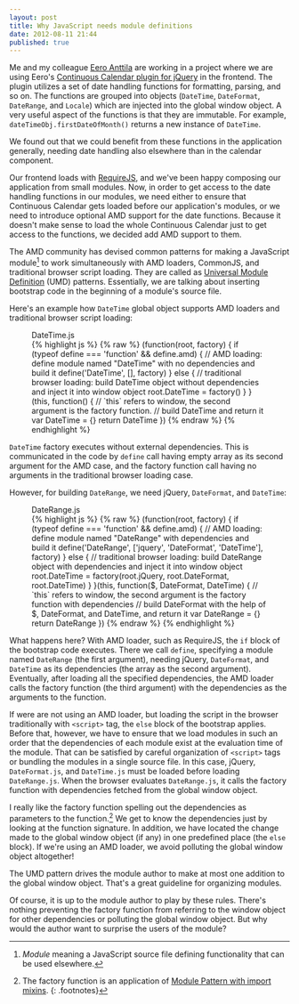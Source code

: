 ```yaml
---
layout: post
title: Why JavaScript needs module definitions
date: 2012-08-11 21:44
published: true
---
```


Me and my colleague [Eero Anttila](https://twitter.com/eeroan) are working in a project where we are using Eero's [Continuous Calendar plugin for jQuery](https://github.com/reaktor/jquery-continuous-calendar) in the frontend. The plugin utilizes a set of date handling functions for formatting, parsing, and so on. The functions are grouped into objects (`DateTime`, `DateFormat`, `DateRange`, and `Locale`) which are injected into the global window object. A very useful aspect of the functions is that they are immutable. For example, `dateTimeObj.firstDateOfMonth()` returns a new instance of `DateTime`.

We found out that we could benefit from these functions in the application generally, needing date handling also elsewhere than in the calendar component.

Our frontend loads with [RequireJS](https://requirejs.org/), and we've been happy composing our application from small modules. Now, in order to get access to the date handling functions in our modules, we need either to ensure that Continuous Calendar gets loaded before our application's modules, or we need to introduce optional AMD support for the date functions. Because it doesn't make sense to load the whole Continuous Calendar just to get access to the functions, we decided add AMD support to them.

The AMD community has devised common patterns for making a JavaScript module[^1] to work simultaneously with AMD loaders, CommonJS, and traditional browser script loading. They are called as [Universal Module Definition](https://github.com/umdjs/umd) (UMD) patterns. Essentially, we are talking about inserting bootstrap code in the beginning of a module's source file.

Here's an example how `DateTime` global object supports AMD loaders and traditional browser script loading:

<figure>
<figcaption>DateTime.js</figcaption>
{% highlight js %}
{% raw %}
(function(root, factory) {
  if (typeof define === 'function' && define.amd) {
    // AMD loading: define module named "DateTime" with no dependencies and build it
    define('DateTime', [], factory)
  } else {
    // traditional browser loading: build DateTime object without dependencies and inject it into window object
    root.DateTime = factory()
  }
}(this, function() {  // `this` refers to window, the second argument is the factory function.
  // build DateTime and return it
  var DateTime = {}
  return DateTime
})
{% endraw %}
{% endhighlight %}
</figure>

`DateTime` factory executes without external dependencies. This is communicated in the code by `define` call having empty array as its second argument for the AMD case, and the factory function call having no arguments in the traditional browser loading case.

However, for building `DateRange`, we need jQuery, `DateFormat`, and `DateTime`:

<figure>
<figcaption>DateRange.js</figcaption>
{% highlight js %}
{% raw %}
(function(root, factory) {
  if (typeof define === 'function' && define.amd) {
    // AMD loading: define module named "DateRange" with dependencies and build it
    define('DateRange', ['jquery', 'DateFormat', 'DateTime'], factory)
  } else {
    // traditional browser loading: build DateRange object with dependencies and inject it into window object
    root.DateTime = factory(root.jQuery, root.DateFormat, root.DateTime)
  }
}(this, function($, DateFormat, DateTime) {  // `this` refers to window, the second argument is the factory function with dependencies
  // build DateFormat with the help of $, DateFormat, and DateTime, and return it
  var DateRange = {}
  return DateRange
})
{% endraw %}
{% endhighlight %}
</figure>

What happens here? With AMD loader, such as RequireJS, the `if` block of the bootstrap code executes. There we call `define`, specifying a module named `DateRange` (the first argument), needing jQuery, `DateFormat`, and `DateTime` as its dependencies (the array as the second argument). Eventually, after loading all the specified dependencies, the AMD loader calls the factory function (the third argument) with the dependencies as the arguments to the function.

If were are not using an AMD loader, but loading the script in the browser traditionally with `<script>` tag, the `else` block of the bootstrap applies. Before that, however, we have to ensure that we load modules in such an order that the dependencies of each module exist at the evaluation time of the module. That can be satisfied by careful organization of `<script>` tags or bundling the modules in a single source file. In this case, jQuery, `DateFormat.js`, and `DateTime.js` must be loaded before loading `DateRange.js`. When the browser evaluates `DateRange.js`, it calls the factory function with dependencies fetched from the global window object.

I really like the factory function spelling out the dependencies as parameters to the function.[^2] We get to know the dependencies just by looking at the function signature. In addition, we have located the change made to the global window object (if any) in one predefined place (the `else` block). If we're using an AMD loader, we avoid polluting the global window object altogether!

The UMD pattern drives the module author to make at most one addition to the global window object. That's a great guideline for organizing modules.

Of course, it is up to the module author to play by these rules. There's nothing preventing the factory function from referring to the window object for other dependencies or polluting the global window object. But why would the author want to surprise the users of the module?

[^1]: _Module_ meaning a JavaScript source file defining functionality that can be used elsewhere.
[^2]: The factory function is an application of [Module Pattern with import mixins](https://addyosmani.com/resources/essentialjsdesignpatterns/book/#modulepatternjavascript).
{: .footnotes}
